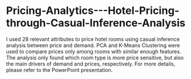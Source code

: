 # Pricing-Analytics---Hotel-Pricing-through-Casual-Inference-Analysis
I used 28 relevant attributes to price hotel rooms using casual inference analysis between price and demand. PCA and K-Means Clustering were used to compare prices only among rooms with similar enough features. The analysis only found which room type is more price sensitive, but also the main drivers of demand and prices, respectively. For more details, please refer to the PowerPoint presentation.
